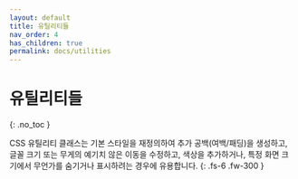 ```yaml
---
layout: default
title: 유틸리티들
nav_order: 4
has_children: true
permalink: docs/utilities
---
```


# 유틸리티들
{: .no_toc }

CSS 유틸리티 클래스는 기본 스타일을 재정의하여 추가 공백(여백/패딩)을 생성하고, 글꼴 크기 또는 무게의 예기치 않은 이동을 수정하고, 색상을 추가하거나, 특정 화면 크기에서 무언가를 숨기거나 표시하려는 경우에 유용합니다.
{: .fs-6 .fw-300 }
